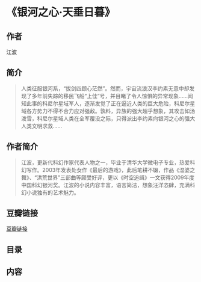 《银河之心·天垂日暮》
=======================

## 作者
  江波
  
## 简介
> 人类征服银河系，“拔剑四顾心茫然”。然而，宇宙流浪汉李约素无意中却发现了多年前失踪的移民飞船“上佳”号，并目睹了令人惊惧的异常现象……闻知此事的科尼尔星域军人，逐渐发觉了正在逼近人类的巨大危险，科尼尔星域各方势力不得不合力应对强敌。孰料，异族的强大超乎想象，其攻击如汤泼雪，科尼尔星域人类在全军覆没之际，只得派出李约素向银河之心的强大人类文明求救……

## 作者简介
> 江波，更新代科幻作家代表人物之一，毕业于清华大学微电子专业，热爱科幻写作。2003年发表处女作《最后的游戏》，此后笔耕不辍，作品《湿婆之舞》、“洪荒世界”三部曲等颇受好评，更以《时空追缉》一文获得2009年度中国科幻银河奖。江波的小说内容丰富，语言简洁，想象汪洋恣肆，充满科幻小说独有的艺术魅力。

## 豆瓣链接
[豆瓣链接](https://book.douban.com/subject/6789610/)

## 目录

## 内容
